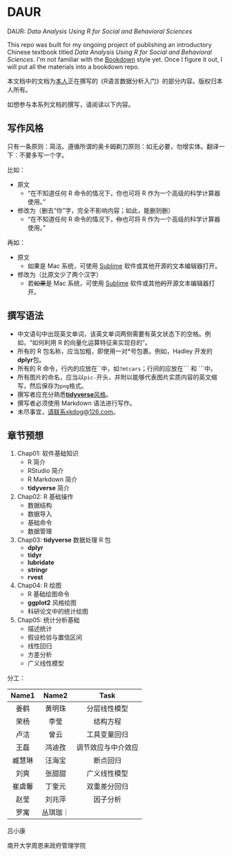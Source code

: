 # DAUR

DAUR: *Data Analysis Using R for Social and Behavioral Sciences*

This repo was built for my ongoing project of publishing an introductory Chinese textbook titled *Data Analysis Using R for Social and Behavioral Sciences*. I'm not familiar with the [Bookdown](https://bookdown.org/) style yet. Once I figure it out, I will put all the materials into a bookdown repo.

本文档中的文档为[本人](http://zfxy.nankai.edu.cn/xk)正在撰写的《R语言数据分析入门》的部分内容。版权归本人所有。

如想参与本系列文档的撰写，请阅读以下内容。

## 写作风格

只有一条原则：简洁。遵循所谓的奥卡姆剃刀原则：如无必要，勿增实体。翻译一下：不要多写一个字。

比如：

- 原文
    - “在不知道任何 R 命令的情况下，你也可将 R 作为一个高级的科学计算器使用。”
- 修改为（删去“你”字，完全不影响内容；如此，能删则删）
    - “在不知道任何 R 命令的情况下，~~你~~也可将 R 作为一个高级的科学计算器使用。”

再如：

- 原文
    - 如果是 Mac 系统，可使用 [Sublime](https://www.sublimetext.com/) 软件或其他开源的文本编辑器打开。
- 修改为（比原文少了两个汉字）
    - 若~~如果~~是 Mac 系统，可使用 [Sublime](https://www.sublimetext.com/) 软件或其他~~的~~开源文本编辑器打开。


## 撰写语法

- 中文语句中出现英文单词，该英文单词两侧需要有英文状态下的空格。例如，“如何利用 R 的向量化运算特征来实现目的”。
- 所有的 R 包名称，应当加粗，即使用一对\*号包裹。例如，Hadley 开发的**dplyr**包。
- 所有的 R 命令，行内的应放在\`\`中，如`?mtcars`；行间的应放在\`\`\` 和 \`\`\`中。
- 所有图片的命名，应当以`pic-`开头，并附以能够代表图片实质内容的英文缩写，然后保存为`png`格式。
- 撰写者应充分熟悉[**tidyverse**风格](http://style.tidyverse.org/)。
- 撰写者必须使用 Markdown 语法进行写作。
- 未尽事宜，请联系xkdog@126.com。


## 章节预想

1. Chap01: 软件基础知识
    - R 简介
    - RStudio 简介
    - R Markdown 简介
    - **tidyverse** 简介
1. Chap02: R 基础操作
    - 数据结构
    - 数据导入
    - 基础命令
    - 数据管理
1. Chap03: **tidyverse** 数据处理 R 包
    - **dplyr**
    - **tidyr**
    - **lubridate**
    - **stringr**
    - **rvest**
1. Chap04: R 绘图
    - R 基础绘图命令
    - **ggplot2** 风格绘图
    - 科研论文中的统计绘图
1. Chap05: 统计分析基础
    - 描述统计
    - 假设检验与置信区间
    - 线性回归
    - 方差分析
    - 广义线性模型


分工：


| Name1 | Name2 | Task |
|:---:|:---:|:---:|
|姜鹤|黄明珠| 分层线性模型|
|荣杨|李莹| 结构方程|
|卢洁|曾云 | 工具变量回归|
|王磊|鸿迪孜 | 调节效应与中介效应|
|臧慧琳|汪海宝| 断点回归|
|刘爽|张甜甜| 广义线性模型 |
|崔虞馨|丁奎元 | 双重差分回归|
|赵莹|刘兆萍 | 因子分析|
|罗寓|丛琪珈｜


吕小康

南开大学周恩来政府管理学院
